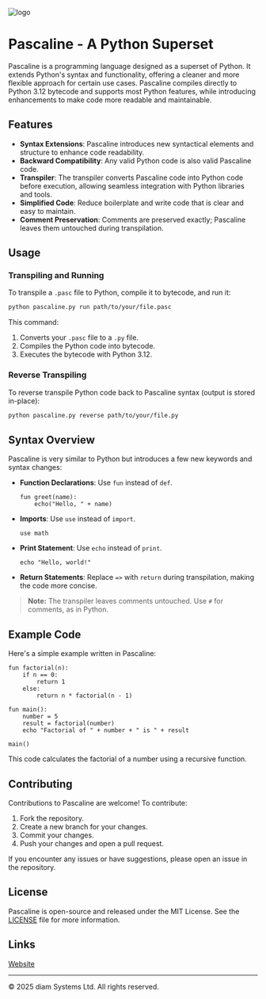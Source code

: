 ![logo](https://github.com/user-attachments/assets/ffce45b2-bd9f-4908-a67c-182b1c9beef9)

# Pascaline - A Python Superset

Pascaline is a programming language designed as a superset of Python. It extends Python's syntax and functionality, offering a cleaner and more flexible approach for certain use cases. Pascaline compiles directly to Python 3.12 bytecode and supports most Python features, while introducing enhancements to make code more readable and maintainable.

## Features

- **Syntax Extensions**: Pascaline introduces new syntactical elements and structure to enhance code readability.
- **Backward Compatibility**: Any valid Python code is also valid Pascaline code.
- **Transpiler**: The transpiler converts Pascaline code into Python code before execution, allowing seamless integration with Python libraries and tools.
- **Simplified Code**: Reduce boilerplate and write code that is clear and easy to maintain.
- **Comment Preservation**: Comments are preserved exactly; Pascaline leaves them untouched during transpilation.

## Usage

### Transpiling and Running

To transpile a `.pasc` file to Python, compile it to bytecode, and run it:

```bash
python pascaline.py run path/to/your/file.pasc
```

This command:
1. Converts your `.pasc` file to a `.py` file.
2. Compiles the Python code into bytecode.
3. Executes the bytecode with Python 3.12.

### Reverse Transpiling

To reverse transpile Python code back to Pascaline syntax (output is stored in-place):

```bash
python pascaline.py reverse path/to/your/file.py
```

## Syntax Overview

Pascaline is very similar to Python but introduces a few new keywords and syntax changes:

- **Function Declarations**: Use `fun` instead of `def`.
  
  ```pascaline
  fun greet(name):
      echo("Hello, " + name)
  ```

- **Imports**: Use `use` instead of `import`.

  ```pascaline
  use math
  ```

- **Print Statement**: Use `echo` instead of `print`.

  ```pascaline
  echo "Hello, world!"
  ```

- **Return Statements**: Replace `=>` with `return` during transpilation, making the code more concise.

> **Note:** The transpiler leaves comments untouched. Use `#` for comments, as in Python.

## Example Code

Here's a simple example written in Pascaline:

```pascaline
fun factorial(n):
    if n == 0:
        return 1
    else:
        return n * factorial(n - 1)

fun main():
    number = 5
    result = factorial(number)
    echo "Factorial of " + number + " is " + result

main()
```

This code calculates the factorial of a number using a recursive function.

## Contributing

Contributions to Pascaline are welcome! To contribute:

1. Fork the repository.
2. Create a new branch for your changes.
3. Commit your changes.
4. Push your changes and open a pull request.

If you encounter any issues or have suggestions, please open an issue in the repository.

## License

Pascaline is open-source and released under the MIT License. See the [LICENSE](LICENSE) file for more information.

## Links

[Website](https://diamsystems.odoo.com/pascaline)

---

© 2025 diam Systems Ltd. All rights reserved.
